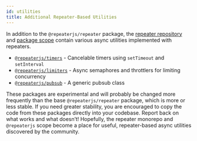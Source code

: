 ```yaml
---
id: utilities
title: Additional Repeater-Based Utilities
---
```


In addition to the `@repeaterjs/repeater` package, the [repeater repository](https://github.com/repeaterjs/repeater) and [package scope](https://www.npmjs.com/org/repeater) contain various async utilities implemented with repeaters.

- [`@repeaterjs/timers`](https://github.com/repeaterjs/repeater/tree/master/packages/timers) - Cancelable timers using `setTimeout` and `setInterval`
- [`@repeaterjs/limiters`](https://github.com/repeaterjs/repeater/tree/master/packages/limiters) - Async semaphores and throttlers for limiting concurrency
- [`@repeaterjs/pubsub`](https://github.com/repeaterjs/repeater/tree/master/packages/pubsub) - A generic pubsub class

These packages are experimental and will probably be changed more frequently than the base `@repeaterjs/repeater` package, which is more or less stable. If you need greater stability, you are encouraged to copy the code from these packages directly into your codebase. Report back on what works and what doesn’t! Hopefully, the repeater monorepo and `@repeaterjs` scope become a place for useful, repeater-based async utilities discovered by the community.
